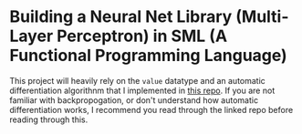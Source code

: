 # Building a Neural Net Library (Multi-Layer Perceptron) in SML (A Functional Programming Language)

This project will heavily rely on the ```value``` datatype and an automatic differentiation algorithnm that I implemented in [this repo](https://github.com/chrispyroberts/Auto-Diff-in-SML). If you are not familiar with backpropogation, or don't understand how automatic differentiation works, I recommend you read through the linked repo before reading through this.
